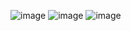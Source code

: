 ![image](https://github.com/ugurOzyesilova/mobile-combustion/assets/81923195/7e4415ac-b765-4e16-a963-08bf06cb3946)
![image](https://github.com/ugurOzyesilova/mobile-combustion/assets/81923195/363c4dde-4046-47fb-9c3e-61d8fd6403e0)
![image](https://github.com/ugurOzyesilova/mobile-combustion/assets/81923195/a74d6022-f7ad-44c7-8141-b45a0d2b71a3)



